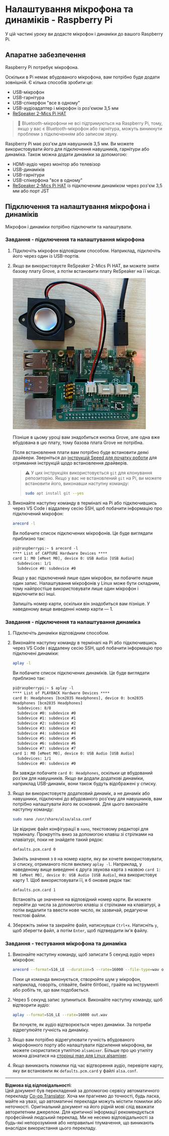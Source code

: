 <!--
CO_OP_TRANSLATOR_METADATA:
{
  "original_hash": "7e45d884493c5222348b43fbc4481b6a",
  "translation_date": "2025-08-28T16:28:50+00:00",
  "source_file": "6-consumer/lessons/1-speech-recognition/pi-microphone.md",
  "language_code": "uk"
}
-->
# Налаштування мікрофона та динаміків - Raspberry Pi

У цій частині уроку ви додасте мікрофон і динаміки до вашого Raspberry Pi.

## Апаратне забезпечення

Raspberry Pi потребує мікрофона.

Оскільки в Pi немає вбудованого мікрофона, вам потрібно буде додати зовнішній. Є кілька способів зробити це:

* USB-мікрофон
* USB-гарнітура
* USB-спікерфон "все в одному"
* USB-аудіоадаптер і мікрофон із роз'ємом 3,5 мм
* [ReSpeaker 2-Mics Pi HAT](https://www.seeedstudio.com/ReSpeaker-2-Mics-Pi-HAT.html)

> 💁 Bluetooth-мікрофони не всі підтримуються на Raspberry Pi, тому, якщо у вас є Bluetooth-мікрофон або гарнітура, можуть виникнути проблеми з підключенням або записом звуку.

Raspberry Pi має роз'єм для навушників 3,5 мм. Ви можете використовувати його для підключення навушників, гарнітури або динаміка. Також можна додати динаміки за допомогою:

* HDMI-аудіо через монітор або телевізор
* USB-динаміків
* USB-гарнітури
* USB-спікерфона "все в одному"
* [ReSpeaker 2-Mics Pi HAT](https://www.seeedstudio.com/ReSpeaker-2-Mics-Pi-HAT.html) із підключеним динаміком через роз'єм 3,5 мм або порт JST

## Підключення та налаштування мікрофона і динаміків

Мікрофон і динаміки потрібно підключити та налаштувати.

### Завдання - підключення та налаштування мікрофона

1. Підключіть мікрофон відповідним способом. Наприклад, підключіть його через один із USB-портів.

1. Якщо ви використовуєте ReSpeaker 2-Mics Pi HAT, ви можете зняти базову плату Grove, а потім встановити плату ReSpeaker на її місце.

    ![Raspberry Pi з платою ReSpeaker](../../../../../translated_images/pi-respeaker-hat.f00fabe7dd039a93e2e0aa0fc946c9af0c6a9eb17c32fa1ca097fb4e384f69f0.uk.png)

    Пізніше в цьому уроці вам знадобиться кнопка Grove, але одна вже вбудована в цю плату, тому базова плата Grove не потрібна.

    Після встановлення плати вам потрібно буде встановити деякі драйвери. Зверніться до [інструкцій Seeed для початку роботи](https://wiki.seeedstudio.com/ReSpeaker_2_Mics_Pi_HAT_Raspberry/#getting-started) для отримання інструкцій щодо встановлення драйверів.

    > ⚠️ У цих інструкціях використовується `git` для клонування репозиторію. Якщо у вас не встановлений `git` на Pi, ви можете встановити його, виконавши наступну команду:
    >
    > ```sh
    > sudo apt install git --yes
    > ```

1. Виконайте наступну команду в терміналі на Pi або підключившись через VS Code і віддалену сесію SSH, щоб побачити інформацію про підключений мікрофон:

    ```sh
    arecord -l
    ```

    Ви побачите список підключених мікрофонів. Це буде виглядати приблизно так:

    ```output
    pi@raspberrypi:~ $ arecord -l
    **** List of CAPTURE Hardware Devices ****
    card 1: M0 [eMeet M0], device 0: USB Audio [USB Audio]
      Subdevices: 1/1
      Subdevice #0: subdevice #0
    ```

    Якщо у вас підключений лише один мікрофон, ви побачите лише один запис. Налаштування мікрофонів у Linux може бути складним, тому найпростіше використовувати лише один мікрофон і відключити всі інші.

    Запишіть номер карти, оскільки він знадобиться вам пізніше. У наведеному вище виведенні номер карти — 1.

### Завдання - підключення та налаштування динаміка

1. Підключіть динаміки відповідним способом.

1. Виконайте наступну команду в терміналі на Pi або підключившись через VS Code і віддалену сесію SSH, щоб побачити інформацію про підключені динаміки:

    ```sh
    aplay -l
    ```

    Ви побачите список підключених динаміків. Це буде виглядати приблизно так:

    ```output
    pi@raspberrypi:~ $ aplay -l
    **** List of PLAYBACK Hardware Devices ****
    card 0: Headphones [bcm2835 Headphones], device 0: bcm2835 Headphones [bcm2835 Headphones]
      Subdevices: 8/8
      Subdevice #0: subdevice #0
      Subdevice #1: subdevice #1
      Subdevice #2: subdevice #2
      Subdevice #3: subdevice #3
      Subdevice #4: subdevice #4
      Subdevice #5: subdevice #5
      Subdevice #6: subdevice #6
      Subdevice #7: subdevice #7
    card 1: M0 [eMeet M0], device 0: USB Audio [USB Audio]
      Subdevices: 1/1
      Subdevice #0: subdevice #0
    ```

    Ви завжди побачите `card 0: Headphones`, оскільки це вбудований роз'єм для навушників. Якщо ви додали додаткові динаміки, наприклад USB-динамік, вони також будуть відображені у списку.

1. Якщо ви використовуєте додатковий динамік, а не динамік або навушники, підключені до вбудованого роз'єму для навушників, вам потрібно налаштувати його як основний. Для цього виконайте наступну команду:

    ```sh
    sudo nano /usr/share/alsa/alsa.conf
    ```

    Це відкриє файл конфігурації в `nano`, текстовому редакторі для терміналу. Прокрутіть вниз за допомогою клавіш зі стрілками на клавіатурі, поки не знайдете такий рядок:

    ```output
    defaults.pcm.card 0
    ```

    Змініть значення з `0` на номер карти, яку ви хочете використовувати, зі списку, отриманого після виклику `aplay -l`. Наприклад, у наведеному вище виведенні є друга звукова карта з назвою `card 1: M0 [eMeet M0], device 0: USB Audio [USB Audio]`, яка використовує карту 1. Щоб використовувати її, я б оновив рядок так:

    ```output
    defaults.pcm.card 1
    ```

    Встановіть це значення на відповідний номер карти. Ви можете перейти до числа за допомогою клавіш зі стрілками на клавіатурі, а потім видалити та ввести нове число, як зазвичай, редагуючи текстові файли.

1. Збережіть зміни та закрийте файл, натиснувши `Ctrl+x`. Натисніть `y`, щоб зберегти файл, а потім `Enter`, щоб підтвердити ім'я файлу.

### Завдання - тестування мікрофона та динаміка

1. Виконайте наступну команду, щоб записати 5 секунд аудіо через мікрофон:

    ```sh
    arecord --format=S16_LE --duration=5 --rate=16000 --file-type=wav out.wav
    ```

    Поки ця команда виконується, створюйте шум у мікрофон, наприклад, говоріть, співайте, бийте бітбокс, грайте на інструменті або робіть те, що вам подобається.

1. Через 5 секунд запис зупиниться. Виконайте наступну команду, щоб відтворити аудіо:

    ```sh
    aplay --format=S16_LE --rate=16000 out.wav
    ```

    Ви почуєте, як аудіо відтворюється через динаміки. За потреби відрегулюйте гучність на динаміку.

1. Якщо вам потрібно відрегулювати гучність вбудованого мікрофонного порту або налаштувати підсилення мікрофона, ви можете скористатися утилітою `alsamixer`. Більше про цю утиліту можна дізнатися на [сторінці man для Linux alsamixer](https://linux.die.net/man/1/alsamixer).

1. Якщо виникають помилки під час відтворення аудіо, перевірте карту, яку ви встановили як `defaults.pcm.card` у файлі `alsa.conf`.

---

**Відмова від відповідальності**:  
Цей документ був перекладений за допомогою сервісу автоматичного перекладу [Co-op Translator](https://github.com/Azure/co-op-translator). Хоча ми прагнемо до точності, будь ласка, майте на увазі, що автоматичні переклади можуть містити помилки або неточності. Оригінальний документ на його рідній мові слід вважати авторитетним джерелом. Для критичної інформації рекомендується професійний людський переклад. Ми не несемо відповідальності за будь-які непорозуміння або неправильні тлумачення, що виникають внаслідок використання цього перекладу.